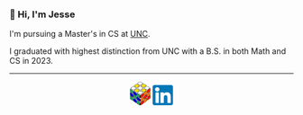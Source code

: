 ### 👋 Hi, I'm Jesse

I'm pursuing a Master's in CS at [UNC](https://unc.edu).

I graduated with highest distinction from UNC with a B.S. in both Math and CS in 2023.

---

<p align="center">
  <a href="https://jessewei.dev"><img width=36px src="img/logo_outlined.png"></a> <a href="https://www.linkedin.com/in/jessew13/"><img width=36px src="img/linkedin_logo.jpg"></a>
</p>
